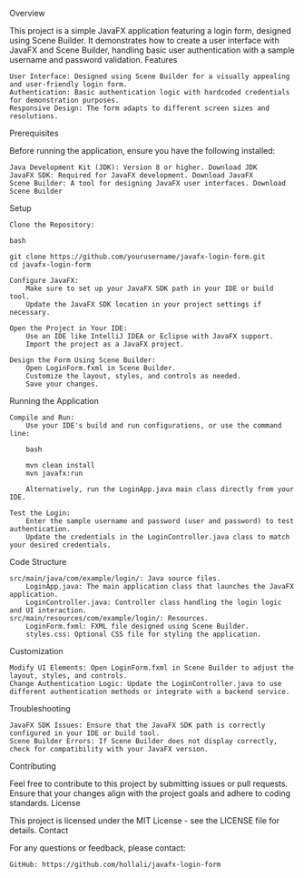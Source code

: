 Overview

This project is a simple JavaFX application featuring a login form, designed using Scene Builder. It demonstrates how to create a user interface with JavaFX and Scene Builder, handling basic user authentication with a sample username and password validation.
Features

    User Interface: Designed using Scene Builder for a visually appealing and user-friendly login form.
    Authentication: Basic authentication logic with hardcoded credentials for demonstration purposes.
    Responsive Design: The form adapts to different screen sizes and resolutions.

Prerequisites

Before running the application, ensure you have the following installed:

    Java Development Kit (JDK): Version 8 or higher. Download JDK
    JavaFX SDK: Required for JavaFX development. Download JavaFX
    Scene Builder: A tool for designing JavaFX user interfaces. Download Scene Builder

Setup

    Clone the Repository:

    bash

    git clone https://github.com/yourusername/javafx-login-form.git
    cd javafx-login-form

    Configure JavaFX:
        Make sure to set up your JavaFX SDK path in your IDE or build tool.
        Update the JavaFX SDK location in your project settings if necessary.

    Open the Project in Your IDE:
        Use an IDE like IntelliJ IDEA or Eclipse with JavaFX support.
        Import the project as a JavaFX project.

    Design the Form Using Scene Builder:
        Open LoginForm.fxml in Scene Builder.
        Customize the layout, styles, and controls as needed.
        Save your changes.

Running the Application

    Compile and Run:
        Use your IDE's build and run configurations, or use the command line:

        bash

        mvn clean install
        mvn javafx:run

        Alternatively, run the LoginApp.java main class directly from your IDE.

    Test the Login:
        Enter the sample username and password (user and password) to test authentication.
        Update the credentials in the LoginController.java class to match your desired credentials.

Code Structure

    src/main/java/com/example/login/: Java source files.
        LoginApp.java: The main application class that launches the JavaFX application.
        LoginController.java: Controller class handling the login logic and UI interaction.
    src/main/resources/com/example/login/: Resources.
        LoginForm.fxml: FXML file designed using Scene Builder.
        styles.css: Optional CSS file for styling the application.

Customization

    Modify UI Elements: Open LoginForm.fxml in Scene Builder to adjust the layout, styles, and controls.
    Change Authentication Logic: Update the LoginController.java to use different authentication methods or integrate with a backend service.

Troubleshooting

    JavaFX SDK Issues: Ensure that the JavaFX SDK path is correctly configured in your IDE or build tool.
    Scene Builder Errors: If Scene Builder does not display correctly, check for compatibility with your JavaFX version.

Contributing

Feel free to contribute to this project by submitting issues or pull requests. Ensure that your changes align with the project goals and adhere to coding standards.
License

This project is licensed under the MIT License - see the LICENSE file for details.
Contact

For any questions or feedback, please contact:

    GitHub: https://github.com/hollali/javafx-login-form
